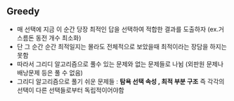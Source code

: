## Greedy
* 매 선택에 지금 이 순간 당장 최적인 답을 선택하여 적합한 결과를 도출하자 (ex.거스름돈 동전 개수 최소화)
* 단 그 순간 순간 최적일지는 몰라도 전체적으로 보았을때 최적이라는 장담을 하지는 못함
* 따라서 그리디 알고리즘으로 풀수 있는 문제와 없는 문제들로 나뉨 (외판원 문제나 배낭문제 등은 풀 수 없음)
* 그리디 알고리즘으로 풀기 쉬운 문제들 : **탐욕 선택 속성 , 최적 부분 구조** 즉 각각의 선택이 다른 선택들로부터 독립적이어야함

